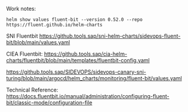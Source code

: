 

Work notes:

```
helm show values fluent-bit --version 0.52.0 --repo https://fluent.github.io/helm-charts
```

SNI Fluentbit
https://github.tools.sap/sni-helm-charts/sidevops-fluent-bit/blob/main/values.yaml

CIEA Fluentbit: https://github.tools.sap/cia-helm-charts/fluentbit/blob/main/templates/fluentbit-config.yaml


https://github.tools.sap/SIDEVOPS/sidevops-canary-sni-turing/blob/main/argocd/helm_charts/monitoring/fluent-bit/values.yaml


Technical Reference:
https://docs.fluentbit.io/manual/administration/configuring-fluent-bit/classic-mode/configuration-file